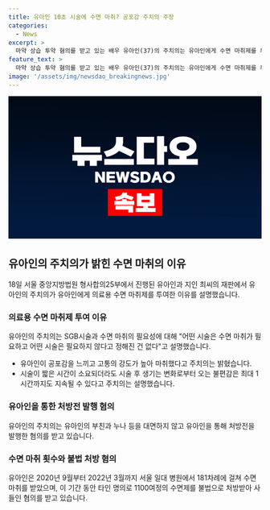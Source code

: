 ```yaml
---
title: 유아인 10초 시술에 수면 마취? 공포감 주치의 주장
categories:
  - News
excerpt: >
  마약 상습 투약 혐의를 받고 있는 배우 유아인(37)의 주치의는 유아인에게 수면 마취제를 투약한 이유를 밝혔다. 현재 마약류 관리에 관한 법률 위반 등으로 기소된 유아인과의 재판이 진행 중이다. 주치의는 유아인의 SGB시술을 위해 마취를 한 것으로, 유아인의 불편을 고려했다고 설명했으나 1시간까지도 불편감이 남을 수 있다고 밝혀졌다. 또한, 유아인은 181차례에 걸쳐 마약류를 투약한 혐의와 수면제를 불법 처방받은 혐의를 받고 있다.
feature_text: >
  마약 상습 투약 혐의를 받고 있는 배우 유아인(37)의 주치의는 유아인에게 수면 마취제를 투약한 이유를 밝혔다. 현재 마약류 관리에 관한 법률 위반 등으로 기소된 유아인과의 재판이 진행 중이다. 주치의는 유아인의 SGB시술을 위해 마취를 한 것으로, 유아인의 불편을 고려했다고 설명했으나 1시간까지도 불편감이 남을 수 있다고 밝혀졌다. 또한, 유아인은 181차례에 걸쳐 마약류를 투약한 혐의와 수면제를 불법 처방받은 혐의를 받고 있다.
image: '/assets/img/newsdao_breakingnews.jpg'
---
```


<p><img src="/assets/img/newsdao_breakingnews.jpg" alt="koreaapp 속보" /></p>

<h2 data-ke-size="size26">유아인의 주치의가 밝힌 수면 마취의 이유</h2>

<p data-ke-size="size16">18일 서울 중앙지방법원 형사합의25부에서 진행된 유아인과 지인 최씨의 재판에서 유아인의 주치의가 유아인에게 의료용 수면 마취제를 투여한 이유를 설명했습니다.</p>

<h3>의료용 수면 마취제 투여 이유</h3>

<p data-ke-size="size16">유아인의 주치의는 SGB시술과 수면 마취의 필요성에 대해 "어떤 시술은 수면 마취가 필요하고 어떤 시술은 필요하지 않다고 정해진 건 없다"고 설명했습니다.</p>

<ul>
    <li>유아인이 공포감을 느끼고 고통의 강도가 높아 마취했다고 주치의는 밝혔습니다.</li>
    <li>시술이 짧은 시간이 소요되더라도 시술 후 생기는 변화로부터 오는 불편감은 최대 1시간까지도 지속될 수 있다고 주치의는 설명했습니다.</li>
</ul>

<h3>유아인을 통한 처방전 발행 혐의</h3>

<p data-ke-size="size16">유아인의 주치의는 유아인의 부친과 누나 등을 대면하지 않고 유아인을 통해 처방전을 발행한 혐의를 받고 있습니다.</p>

<h3>수면 마취 횟수와 불법 처방 혐의</h3>

<p data-ke-size="size16">유아인은 2020년 9월부터 2022년 3월까지 서울 일대 병원에서 181차례에 걸쳐 수면 마취를 받았으며, 이 기간 동안 타인 명의로 1100여정의 수면제를 불법으로 처방받아 사들인 혐의를 받고 있습니다.</p>

